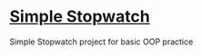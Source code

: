 # [Simple Stopwatch](https://simple-stopwatch-chausme.netlify.app)

Simple Stopwatch project for basic OOP practice
